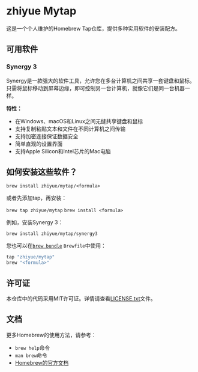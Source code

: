 # zhiyue Mytap

这是一个个人维护的Homebrew Tap仓库，提供多种实用软件的安装配方。

## 可用软件

### Synergy 3

Synergy是一款强大的软件工具，允许您在多台计算机之间共享一套键盘和鼠标。只需将鼠标移动到屏幕边缘，即可控制另一台计算机，就像它们是同一台机器一样。

**特性：**
- 在Windows、macOS和Linux之间无缝共享键盘和鼠标
- 支持复制粘贴文本和文件在不同计算机之间传输
- 支持加密连接保证数据安全
- 简单直观的设置界面
- 支持Apple Silicon和Intel芯片的Mac电脑

## 如何安装这些软件？

`brew install zhiyue/mytap/<formula>`

或者先添加tap，再安装：

`brew tap zhiyue/mytap`
`brew install <formula>`

例如，安装Synergy 3：

`brew install zhiyue/mytap/synergy3`

您也可以在[`brew bundle`](https://github.com/Homebrew/homebrew-bundle) `Brewfile`中使用：

```ruby
tap "zhiyue/mytap"
brew "<formula>"
```

## 许可证

本仓库中的代码采用MIT许可证。详情请查看[LICENSE.txt](LICENSE.txt)文件。

## 文档

更多Homebrew的使用方法，请参考：
- `brew help`命令
- `man brew`命令
- [Homebrew的官方文档](https://docs.brew.sh)